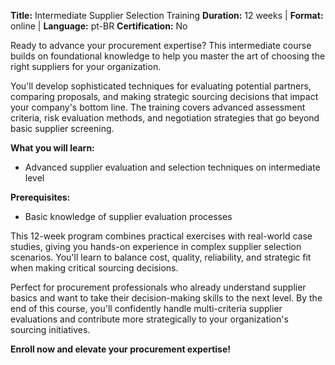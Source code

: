 **Title:** Intermediate Supplier Selection Training
**Duration:** 12 weeks | **Format:** online | **Language:** pt-BR
**Certification:** No

Ready to advance your procurement expertise? This intermediate course builds on foundational knowledge to help you master the art of choosing the right suppliers for your organization.

You'll develop sophisticated techniques for evaluating potential partners, comparing proposals, and making strategic sourcing decisions that impact your company's bottom line. The training covers advanced assessment criteria, risk evaluation methods, and negotiation strategies that go beyond basic supplier screening.

**What you will learn:**
- Advanced supplier evaluation and selection techniques on intermediate level

**Prerequisites:**
- Basic knowledge of supplier evaluation processes

This 12-week program combines practical exercises with real-world case studies, giving you hands-on experience in complex supplier selection scenarios. You'll learn to balance cost, quality, reliability, and strategic fit when making critical sourcing decisions.

Perfect for procurement professionals who already understand supplier basics and want to take their decision-making skills to the next level. By the end of this course, you'll confidently handle multi-criteria supplier evaluations and contribute more strategically to your organization's sourcing initiatives.

**Enroll now and elevate your procurement expertise!**